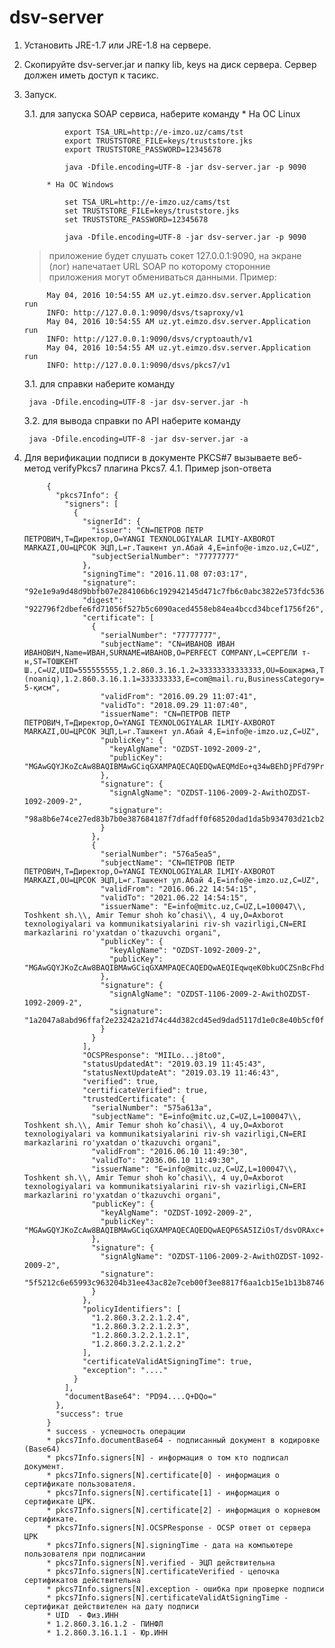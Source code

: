 # dsv-server

1. Установить JRE-1.7 или JRE-1.8 на сервере.

2. Скопируйте dsv-server.jar и папку lib, keys на диск сервера. Сервер должен иметь доступ к тасикс.

3. Запуск.

	3.1. для запуска SOAP сервиса, наберите команду
            * На ОС Linux

                export TSA_URL=http://e-imzo.uz/cams/tst
                export TRUSTSTORE_FILE=keys/truststore.jks
                export TRUSTSTORE_PASSWORD=12345678

                java -Dfile.encoding=UTF-8 -jar dsv-server.jar -p 9090

            * На ОС Windows

                set TSA_URL=http://e-imzo.uz/cams/tst
                set TRUSTSTORE_FILE=keys/truststore.jks
                set TRUSTSTORE_PASSWORD=12345678

                java -Dfile.encoding=UTF-8 -jar dsv-server.jar -p 9090

	>приложение будет слушать сокет 127.0.0.1:9090, на экране (лог) напечатает URL SOAP по которому сторонние приложения могут обмениваться данными.
	>Пример:

            May 04, 2016 10:54:55 AM uz.yt.eimzo.dsv.server.Application run
            INFO: http://127.0.0.1:9090/dsvs/tsaproxy/v1
            May 04, 2016 10:54:55 AM uz.yt.eimzo.dsv.server.Application run
            INFO: http://127.0.0.1:9090/dsvs/cryptoauth/v1
            May 04, 2016 10:54:55 AM uz.yt.eimzo.dsv.server.Application run
            INFO: http://127.0.0.1:9090/dsvs/pkcs7/v1

	3.1. для справки наберите команду

		java -Dfile.encoding=UTF-8 -jar dsv-server.jar -h
	3.2. для вывода справки по API наберите команду

		java -Dfile.encoding=UTF-8 -jar dsv-server.jar -a
4. Для верификации подписи в документе PKCS#7 вызываете веб-метод verifyPkcs7 плагина Pkcs7.
        4.1. Пример json-ответа

            {
              "pkcs7Info": {
                "signers": [
                  {
                    "signerId": {
                      "issuer": "CN=ПЕТРОВ ПЕТР ПЕТРОВИЧ,T=Директор,O=YANGI TEXNOLOGIYALAR ILMIY-AXBOROT MARKAZI,OU=ЦРСОК ЭЦП,L=г.Ташкент ул.Абай 4,E=info@e-imzo.uz,C=UZ",
                      "subjectSerialNumber": "77777777"
                    },
                    "signingTime": "2016.11.08 07:03:17",
                    "signature": "92e1e9a9d48d9bbfb07e284106b6c192942145d471c7fb6c0abc3822e573fdc536d824867d7513f54a74d0f7bee8e3ba69ade761eb947599849c6f316cfc799b",
                    "digest": "922796f2dbefe6fd71056f527b5c6090aced4558eb84ea4bccd34bcef1756f26",
                    "certificate": [
                      {
                        "serialNumber": "77777777",
                        "subjectName": "CN=ИВАНОВ ИВАН ИВАНОВИЧ,Name=ИВАН,SURNAME=ИВАНОВ,O=PERFECT COMPANY,L=СЕРГЕЛИ т-н,ST=ТОШКЕНТ Ш.,C=UZ,UID=555555555,1.2.860.3.16.1.2=33333333333333,OU=Бошкарма,T=(noaniq),1.2.860.3.16.1.1=333333333,E=com@mail.ru,BusinessCategory=М.Ч.Ж  5-қисм",
                        "validFrom": "2016.09.29 11:07:41",
                        "validTo": "2018.09.29 11:07:40",
                        "issuerName": "CN=ПЕТРОВ ПЕТР ПЕТРОВИЧ,T=Директор,O=YANGI TEXNOLOGIYALAR ILMIY-AXBOROT MARKAZI,OU=ЦРСОК ЭЦП,L=г.Ташкент ул.Абай 4,E=info@e-imzo.uz,C=UZ",
                        "publicKey": {
                          "keyAlgName": "OZDST-1092-2009-2",
                          "publicKey": "MGAwGQYJKoZcAw8BAQIBMAwGCiqGXAMPAQECAQEDQwAEQMdEo+q34wBEhDjPFd79PrtfOBMBH7TaALUrL5j1jpjpUjCLpAL9Y155cO3/J7iscqyMa2cWP+nUYRHlgiPqhe0="
                        },
                        "signature": {
                          "signAlgName": "OZDST-1106-2009-2-AwithOZDST-1092-2009-2",
                          "signature": "98a8b6e74ce27ed83b7b0e387684187f7dfadff0f68520dad1da5b934703d21cb28d12b06f2aa7e49a103dc372decdcdde329bddd9b7e0d0eec78890de1b6666"
                        }
                      },
                      {
                        "serialNumber": "576a5ea5",
                        "subjectName": "CN=ПЕТРОВ ПЕТР ПЕТРОВИЧ,T=Директор,O=YANGI TEXNOLOGIYALAR ILMIY-AXBOROT MARKAZI,OU=ЦРСОК ЭЦП,L=г.Ташкент ул.Абай 4,E=info@e-imzo.uz,C=UZ",
                        "validFrom": "2016.06.22 14:54:15",
                        "validTo": "2021.06.22 14:54:15",
                        "issuerName": "E=info@mitc.uz,C=UZ,L=100047\\, Toshkent sh.\\, Amir Temur shoh ko’chasi\\, 4 uy,O=Axborot texnologiyalari va kommunikatsiyalarini riv-sh vazirligi,CN=ERI markazlarini ro'yxatdan o'tkazuvchi organi",
                        "publicKey": {
                          "keyAlgName": "OZDST-1092-2009-2",
                          "publicKey": "MGAwGQYJKoZcAw8BAQIBMAwGCiqGXAMPAQECAQEDQwAEQIEqwqeK0bkuOCZSnBcFhdtTkYk9ZtLR1mWZG4pN+g6SJsY0jFpbnDhq468dVSHjj971AuSXwbn1BdEhSaqM3gI="
                        },
                        "signature": {
                          "signAlgName": "OZDST-1106-2009-2-AwithOZDST-1092-2009-2",
                          "signature": "1a2047a8abd96ffaf2e23242a21d74c44d382cd45ed9dad5117d1e0c8e40b5cf0ff73092688fca635a9f8bb6fcd727b9c2916e9dcad00798768836129ccd535c"
                        }
                      }
                    ],
                    "OCSPResponse": "MIILo...j8to0",
                    "statusUpdatedAt": "2019.03.19 11:45:43",
                    "statusNextUpdateAt": "2019.03.19 11:46:43",
                    "verified": true,
                    "certificateVerified": true,
                    "trustedCertificate": {
                      "serialNumber": "575a613a",
                      "subjectName": "E=info@mitc.uz,C=UZ,L=100047\\, Toshkent sh.\\, Amir Temur shoh ko’chasi\\, 4 uy,O=Axborot texnologiyalari va kommunikatsiyalarini riv-sh vazirligi,CN=ERI markazlarini ro'yxatdan o'tkazuvchi organi",
                      "validFrom": "2016.06.10 11:49:30",
                      "validTo": "2036.06.10 11:49:30",
                      "issuerName": "E=info@mitc.uz,C=UZ,L=100047\\, Toshkent sh.\\, Amir Temur shoh ko’chasi\\, 4 uy,O=Axborot texnologiyalari va kommunikatsiyalarini riv-sh vazirligi,CN=ERI markazlarini ro'yxatdan o'tkazuvchi organi",
                      "publicKey": {
                        "keyAlgName": "OZDST-1092-2009-2",
                        "publicKey": "MGAwGQYJKoZcAw8BAQIBMAwGCiqGXAMPAQECAQEDQwAEQP6SA5IZiOsT/dsvORAxc+dPtw4UhuGLyRQ74Vf60luGQtUbvsFXqZuqsmCQLB2QtMKx8X8/L4awKeJ3lmYVT7I="
                      },
                      "signature": {
                        "signAlgName": "OZDST-1106-2009-2-AwithOZDST-1092-2009-2",
                        "signature": "5f5212c6e65993c963204b31ee43ac82e7ceb00f3ee8817f6aa1cb15e1b13b87462370cef7a201d0f6ad8b91b1ff46ee39bee1b2130791d03206fc97df6c864d"
                      }
                    },
                    "policyIdentifiers": [
                      "1.2.860.3.2.2.1.2.4",
                      "1.2.860.3.2.2.1.2.3",
                      "1.2.860.3.2.2.1.2.1",
                      "1.2.860.3.2.2.1.2.2"
                    ],
                    "certificateValidAtSigningTime": true,
                    "exception": "...."
                  }
                ],
                "documentBase64": "PD94....Q+DQo="
              },
              "success": true
            }
            * success - успешность операции
            * pkcs7Info.documentBase64 - подписанный документ в кодировке (Base64)
            * pkcs7Info.signers[N] - информация о том кто подписал документ.
            * pkcs7Info.signers[N].certificate[0] - информация о сертификате пользователя.
            * pkcs7Info.signers[N].certificate[1] - информация о сертификате ЦРК.
            * pkcs7Info.signers[N].certificate[2] - информация о корневом сертификате.
            * pkcs7Info.signers[N].OCSPResponse - OCSP ответ от сервера ЦРК
            * pkcs7Info.signers[N].signingTime - дата на компьютере пользователя при подписании
            * pkcs7Info.signers[N].verified - ЭЦП действительна
            * pkcs7Info.signers[N].certificateVerified - цепочка сертификатов действительна
            * pkcs7Info.signers[N].exception - ошибка при проверке подписи
            * pkcs7Info.signers[N].certificateValidAtSigningTime - сертификат действителен на дату подписи
            * UID  - Физ.ИНН
            * 1.2.860.3.16.1.2 - ПИНФЛ
            * 1.2.860.3.16.1.1 - Юр.ИНН
